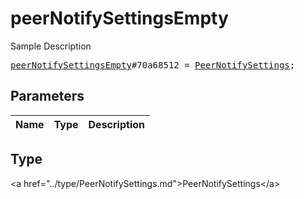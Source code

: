 # peerNotifySettingsEmpty

Sample Description

<pre>
<a href="../constructor/peerNotifySettingsEmpty.md">peerNotifySettingsEmpty</a>#70a68512 = <a href="../type/PeerNotifySettings.md">PeerNotifySettings</a>;
</pre>

## Parameters

| Name | Type | Description |
|------|:----:|-------------|

## Type

&lt;a href=&#34;../type/PeerNotifySettings.md&#34;&gt;PeerNotifySettings&lt;/a&gt;
